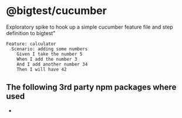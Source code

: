 # @bigtest/cucumber

Exploratory spike to hook up a simple cucumber feature file and step definition to bigtest"

```
Feature: calculator
  Scenario: adding some numbers
    Given I take the number 5
    When I add the number 3
    And I add another number 34
    Then I will have 42
```

## The following 3rd party npm packages where used

- 